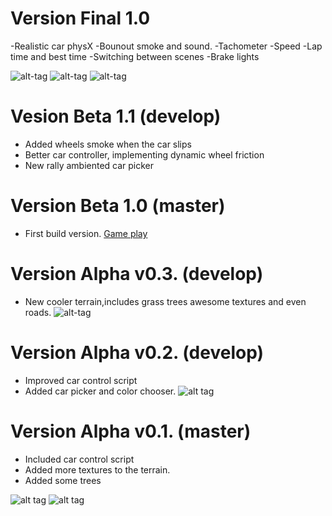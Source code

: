 # Version Final 1.0
-Realistic car physX
-Bounout smoke and sound.
-Tachometer
-Speed
-Lap time and best time
-Switching between scenes
-Brake lights

![alt-tag](http://www.subeimagenes.com/img/burnout-1740256.png)
![alt-tag](http://www.subeimagenes.com/img/rally-scrum-24-05-2017-20-18-51-1740246.png)
![alt-tag](http://www.subeimagenes.com/img/rally-scrum-24-05-2017-20-21-17-1740247.png)

# Vesion Beta 1.1 (develop)
- Added wheels smoke when the car slips
- Better car controller, implementing dynamic wheel friction
- New rally ambiented car picker

# Version Beta 1.0 (master)
- First build version.
[Game play](https://www.youtube.com/watch?v=_2VMeQSwfKE&t=57s)

# Version Alpha v0.3. (develop)
- New cooler terrain,includes grass trees awesome textures and even roads.
![alt-tag](http://www.subeimagenes.com/img/captura-1734617.PNG)

# Version Alpha v0.2. (develop)
- Improved car control script
- Added car picker and color chooser.
![alt tag](http://www.subeimagenes.com/img/carpciker-1729560.PNG)

# Version Alpha v0.1. (master)
- Included car control script
- Added more textures to the terrain.
- Added some trees

![alt tag](http://www.subeimagenes.com/img/alfa-0-1727997.PNG)
![alt tag](http://www.subeimagenes.com/img/alfa-1-1727995.PNG)

